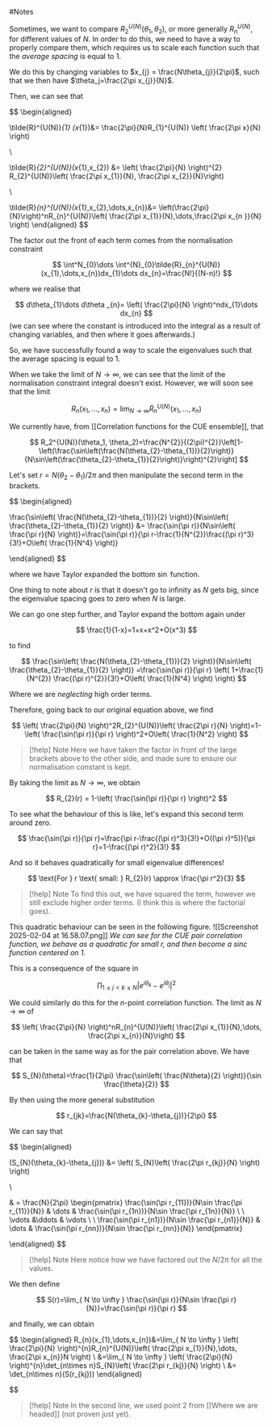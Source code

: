 #Notes 

Sometimes, we want to compare $R^{U(N)}_{2}(\theta_{1},\theta_{2})$, or more generally $R_{n}^{U(N)}$, for different values of $N$. In order to do this, we need to have a way to properly compare them, which requires us to scale each function such that the *average spacing* is equal to $1$.

We do this by changing variables to $x_{j} = \frac{N\theta_{j}}{2\pi}$, such that we then have $\theta_j=\frac{2\pi x_{j}}{N}$.

Then, we can see that 

$$
\begin{aligned}

\tilde{R}^{U(N)}_{1} (x_{1})&= \frac{2\pi}{N}R_{1}^{U(N)} \left( \frac{2\pi x}{N}  \right)

\\ 

\tilde{R}_{2}^{U(N)}(x_{1},x_{2}) &= \left( \frac{2\pi}{N} \right)^{2} R_{2}^{U(N)}\left( \frac{2\pi x_{1}}{N}, \frac{2\pi x_{2}}{N}\right)

\\

\tilde{R}_{n}^{U(N)}(x_{1},x_{2},\dots,x_{n})&= \left(\frac{2\pi}{N}\right)^nR_{n}^{U(N)}\left( \frac{2\pi x_{1}}{N},\dots,\frac{2\pi x_{n
}}{N} \right)
\end{aligned}
$$

The factor out the front of each term comes from the normalisation constraint

$$
\int^N_{0}\dots \int^{N}_{0}\tilde{R}_{n}^{U(N)}(x_{1},\dots,x_{n})dx_{1}\dots dx_{n}=\frac{N!}{(N-n)!}
$$

where we realise that

$$
	d\theta_{1}\dots d\theta _{n}= \left( \frac{2\pi}{N} \right)^ndx_{1}\dots dx_{n}
$$
(we can see where the constant is introduced into the integral as a result of changing variables, and then where it goes afterwards.)

So, we have successfully found a way to scale the eigenvalues such that the average spacing is equal to $1$. 

When we take the limit of $N\to \infty$, we can see that the limit of the normalisation constraint integral doesn't exist. However, we will soon see that the limit

$$
R_{n}(x_{1},\dots, x_{n})=\lim_{ N \to \infty }\tilde{R}_{n}^{U(N)}(x_{1},\dots ,x_{n}) 
$$

We currently have, from [[Correlation functions for the CUE ensemble]], that 

$$
R_2^{U(N)}(\theta_1, \theta_2)=\frac{N^{2}}{(2\pi)^{2}}\left[1-\left(\frac{\sin\left(\frac{N(\theta_{2}-\theta_{1})}{2}\right)}{N\sin\left(\frac{\theta_{2}-\theta_{1}}{2}\right)}\right)^{2}\right]
$$

Let's set $r=N(\theta_{2}-\theta_{1}) / 2\pi$ and then manipulate the second term in the brackets.

$$
\begin{aligned}

\frac{\sin\left( \frac{N(\theta_{2}-\theta_{1})}{2} \right)}{N\sin\left( \frac{\theta_{2}-\theta_{1}}{2} \right)} &= \frac{\sin(\pi r)}{N\sin\left( \frac{\pi r}{N} \right)}=\frac{\sin(\pi r)}{\pi r-\frac{1}{N^{2}}\frac{(\pi r)^3}{3!}+O\left( \frac{1}{N^4} \right)}

\end{aligned}
$$

where we have Taylor expanded the bottom $\sin$ function.

One thing to note about $r$ is that it doesn't go to infinity as $N$ gets big, since the eigenvalue spacing goes to zero when $N$ is large.

We can go one step further, and Taylor expand the bottom again under

$$
\frac{1}{1-x}=1+x+x^2+O(x^3)
$$

to find

$$
\frac{\sin\left( \frac{N(\theta_{2}-\theta_{1})}{2} \right)}{N\sin\left( \frac{\theta_{2}-\theta_{1}}{2} \right)}
=\frac{\sin(\pi r)}{\pi r} \left( 1+\frac{1}{N^{2}} \frac{(\pi r)^{2}}{3!}+O\left( \frac{1}{N^4} \right) \right)
$$

Where we are *neglecting* high order terms. 

Therefore, going back to our original equation above, we find

$$
\left( \frac{2\pi}{N} \right)^2R_{2}^{U(N)}\left( \frac{2\pi r}{N} \right)=1-\left( \frac{\sin(\pi r)}{\pi r} \right)^2+O\left( \frac{1}{N^2} \right)
$$


> [!help] Note
> Here we have taken the factor in front of the large brackets above to the other side, and made sure to ensure our normalisation constant is kept.


By taking the limit as $N\to \infty$, we obtain

$$
R_{2}(r) = 1-\left( \frac{\sin(\pi r)}{\pi r} \right)^2
$$

To see what the behaviour of this is like, let's expand this second term around zero.

$$
\frac{\sin(\pi r)}{\pi r}=\frac{\pi r-\frac{(\pi r)^3}{3!}+O((\pi r)^5)}{\pi r}=1-\frac{(\pi r)^2}{3!}
$$

And so it behaves quadratically for small eigenvalue differences!

$$
\text{For } r \text{ small:   } R_{2}(r) \approx \frac{\pi r^2}{3} 
$$


> [!help] Note
> To find this out, we have squared the term, however we still exclude higher order terms. (I think this is where the factorial goes).


This quadratic behaviour can be seen in the following figure.
![[Screenshot 2025-02-04 at 16.58.07.png]]
*We can see for the CUE pair correlation function, we behave as a quadratic for small $r$, and then become a sinc function centered on 1.*

This is a consequence of the square in 

$$
\prod_{1\leq j<k\leq N} \bigg|e^{i\theta_{k}}-e^{i\theta_{j}}\bigg|^2
$$

We could similarly do this for the $n$-point correlation function. The limit as $N\to \infty$ of 

$$
\left( \frac{2\pi}{N} \right)^nR_{n}^{U(N)}\left( \frac{2\pi x_{1}}{N},\dots, \frac{2\pi x_{n}}{N}\right)
$$

can be taken in the same way as for the pair correlation above. We have that

$$
S_{N}(\theta)=\frac{1}{2\pi} \frac{\sin\left( \frac{N\theta}{2} \right)}{\sin \frac{\theta}{2}}
$$

By then using the more general substitution 

$$
r_{jk}=\frac{N(\theta_{k}-\theta_{j})}{2\pi}
$$

We can say that 

$$
\begin{aligned}

(S_{N}(\theta_{k}-\theta_{j})) &= \left( S_{N}\left( \frac{2\pi r_{kj}}{N} \right) \right)

\\

& = \frac{N}{2\pi} \begin{pmatrix}
\frac{\sin(\pi r_{11})}{N\sin \frac{\pi r_{11}}{N}} & \dots & \frac{\sin(\pi r_{1n})}{N\sin \frac{\pi r_{1n}}{N}} \\
\\   \vdots &\ddots & \vdots \\
\\ \frac{\sin(\pi r_{n1})}{N\sin \frac{\pi r_{n1}}{N}} & \dots & \frac{\sin(\pi r_{nn})}{N\sin \frac{\pi r_{nn}}{N}}
\end{pmatrix}

\end{aligned}
$$


> [!help] Note
> Here notice how we have factored out the $N / 2\pi$ for all the values.


We then define 

$$
S(r)=\lim_{ N \to \infty } \frac{\sin(\pi r)}{N\sin \frac{\pi r}{N}}=\frac{\sin(\pi r)}{\pi r}
$$

and finally, we can obtain

$$
\begin{aligned}
R_{n}(x_{1},\dots,x_{n})&=\lim_{ N \to \infty } \left( \frac{2\pi}{N} \right)^{n}R_{n}^{U(N)}\left( \frac{2\pi x_{1}}{N},\dots, \frac{2\pi x_{n}}N \right)
\\
&=\lim_{ N \to \infty } \left( \frac{2\pi}{N} \right)^{n}\det_{n\times n}S_{N}\left( \frac{2\pi r_{kj}}{N} \right)
\\
&= \det_{n\times n}(S(r_{kj}))
\end{aligned}

$$


> [!help] Note
> In the second line, we used point 2 from [[Where we are headed]] (not proven just yet).



